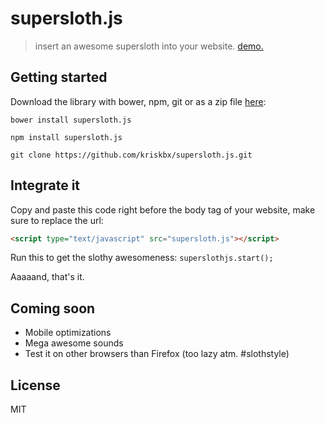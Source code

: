 # supersloth.js

> insert an awesome supersloth into your website. [demo.](http://kriskbx.github.io/supersloth.js)

## Getting started

Download the library with bower, npm, git or as a zip file [here](https://github.com/kriskbx/supersloth.js/releases):

```shell
bower install supersloth.js
```

```shell
npm install supersloth.js
```

```shell
git clone https://github.com/kriskbx/supersloth.js.git
```

## Integrate it

Copy and paste this code right before the body tag of your website, make sure to replace the url:

```html
<script type="text/javascript" src="supersloth.js"></script>
```

Run this to get the slothy awesomeness: `superslothjs.start();`

Aaaaand, that's it.

## Coming soon

* Mobile optimizations
* Mega awesome sounds
* Test it on other browsers than Firefox (too lazy atm. #slothstyle)

## License

MIT
